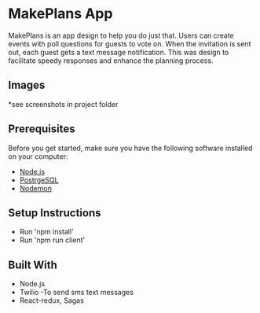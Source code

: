 # MakePlans App

MakePlans is an app design to help you do just that.  Users can create events with poll questions for guests to vote on.  When the invitation is sent out, each guest gets a text message notification.  This was design to facilitate speedy responses and enhance the planning process.


## Images
*see screenshots in project folder

## Prerequisites

Before you get started, make sure you have the following software installed on your computer:

- [Node.js](https://nodejs.org/en/)
- [PostrgeSQL](https://www.postgresql.org/)
- [Nodemon](https://nodemon.io/)

## Setup Instructions

* Run 'npm install'
* Run 'npm run client'

## Built With
- Node.js
- Twilio -To send sms text messages
- React-redux, Sagas




